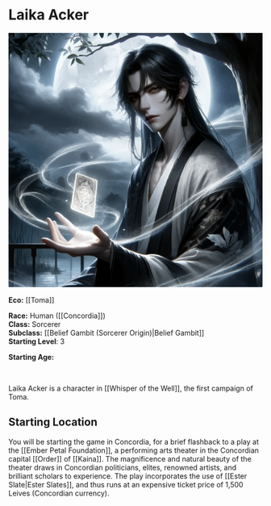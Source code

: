 # Laika Acker

<img src="wiki_images/Laika Acker.png"><i></i></a>

**Eco:** [[Toma]] <br>


**Race:** Human ([[Concordia]]) <br>
**Class:** Sorcerer <br>
**Subclass:** [[Belief Gambit (Sorcerer Origin)|Belief Gambit]] <br>
**Starting Level**: 3 <br>

**Starting Age:** 


<br>

Laika Acker is a character in [[Whisper of the Well]], the first campaign of Toma.


## Starting Location

You will be starting the game in Concordia, for a brief flashback to a play at the [[Ember Petal Foundation]], a performing arts theater in the Concordian capital [[Order]] of [[Kaina]]. The magnificence and natural beauty of the theater draws in Concordian politicians, elites, renowned artists, and brilliant scholars to experience. The play incorporates the use of [[Ester Slate|Ester Slates]], and thus runs at an expensive ticket price of 1,500 Leives (Concordian currency).


